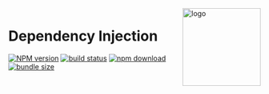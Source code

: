 <img src="assets/logo.png" align="right" height="156" alt="logo" />

# Dependency Injection  

[![NPM version][npm-image]][npm-url] [![build status][github-build-actions-image]][github-actions-url] [![npm download][download-image]][download-url] [![bundle size][bundlephobia-image]][bundlephobia-url]


[npm-image]: http://img.shields.io/npm/v/dick.svg
[npm-url]: http://npmjs.org/package/dick
[github-build-actions-image]: https://github.com/js2me/dick/workflows/Build/badge.svg
[github-actions-url]: https://github.com/js2me/dick/actions
[download-image]: https://img.shields.io/npm/dm/dick.svg
[download-url]: https://npmjs.org/package/dick
[bundlephobia-url]: https://bundlephobia.com/result?p=dick
[bundlephobia-image]: https://badgen.net/bundlephobia/minzip/dick

